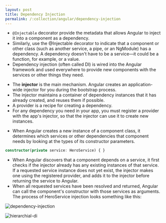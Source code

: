 ```yaml
---
layout: post
title: Dependency Injection
permalink: /:collection/angular/dependency-injection
---
```


*	`@Injectable` decorator provide the metadata that allows Angular to inject it into a component as a dependency.
*	Similarly, use the @Injectable decorator to indicate that a component or other class (such as another service, a pipe, or an NgModule) has a dependency. A dependency doesn't have to be a service—it could be a function, for example, or a value.
*	Dependency injection (often called DI) is wired into the Angular framework and used everywhere to provide new components with the services or other things they need.
  -	The **injector** is the main mechanism. Angular creates an application-wide injector for you during the bootstrap process.
  -	The injector maintains a container of dependency instances that it has already created, and reuses them if possible.
  -	A provider is a recipe for creating a dependency. 
  -	For any dependency you need in your app, you must register a provider with the app's injector, so that the injector can use it to create new instances.
*	When Angular creates a new instance of a component class, it determines which services or other dependencies that component needs by looking at the types of its constructor parameters. 

```ts
constructor(private service: HeroService) { }
```

*	When Angular discovers that a component depends on a service, it first checks if the injector already has any existing instances of that service. If a requested service instance does not yet exist, the injector makes one using the registered provider, and adds it to the injector before returning the service to Angular.
*	When all requested services have been resolved and returned, Angular can call the component's constructor with those services as arguments. The process of HeroService injection looks something like this:

![dependency-injection]({{site.cdn}}/angular/dependency-injection.png)

![hierarchial-di]({{site.cdn}}/angular/hierarchial-di.png)
